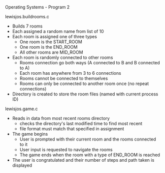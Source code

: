Operating Systems - Program 2

lewisjos.buildrooms.c
   - Builds 7 rooms
   - Each assigned a random name from list of 10
   - Each room is assigned one of three types
      - One room is the START_ROOM
      - One room is the END_ROOM
      - All other rooms are MID_ROOM
   - Each room is randomly connected to other rooms
      - Rooms connection go both ways (A connected to B and B connected to A)
      - Each room has anywhere from 3 to 6 connections
      - Rooms cannot be connected to themselves
      - Rooms can only be connected to another room once (no repeat connections)
   - Directory is created to store the room files (named with current process ID)

lewisjos.game.c
   - Reads in data from most recent rooms directory
      - checks the directory's last modified time to find most recent
      - file format must match that specified in assignment
   - The game begins
      - User is prompted with their current room and the rooms connected to it
      - User input is requested to navigate the rooms
      - The game ends when the room with a type of END_ROOM is reached
   - The user is congratulated and their number of steps and path taken is displayed